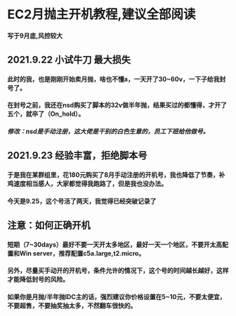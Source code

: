 # EC2月抛主开机教程,建议全部阅读
#### 写于9月底,风控较大
## 2021.9.22 小试牛刀 最大损失
#### 此时的我，也是刚刚开始卖月抛，啥也不懂a，一天开了30~60v，一下子给我封号了。
#### 在封号之前，我还在nsd购买了脚本的32v做半年抛，结果买过的都懂得，才开了五个，就卒了（On_hold）。
##### 修改：nsd是手动注册，这大佬是干别的白色生意的，员工下班给他做号。
## 2021.9.23 经验丰富，拒绝脚本号
#### 于是我在某群组里，花180元购买了8月手动注册的开机号，我也降低了节奏，补鸡速度相当感人，大家都觉得我跑路了，但是我也没办法。
#### 今天是9.25，这个号活了两天，我觉得已经突破记录了
## 注意：如何正确开机
#### 短期（7~30days）最好不要一天开太多地区，最好一天一个地区，不要开太高配置和Win server，推荐配置c5a.large,t2.micro。
#### 另外，尽量买手动开的开机号，条件允许的情况下，这个号的时间越长越好，这样才能降低封号的风险。
#### 如果你是月抛/半年抛IDC主的话，强烈建议你价格设置在5~10元，不要太便宜，不要超售，不要抽奖抽太多，不然翻车很快的。
